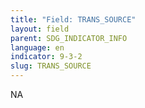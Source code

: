 ```yaml
---
title: "Field: TRANS_SOURCE"
layout: field
parent: SDG_INDICATOR_INFO
language: en
indicator: 9-3-2
slug: TRANS_SOURCE
---
```

NA